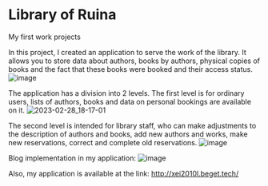 # Library of Ruina
My first work projects 

In this project, I created an application to serve the work of the library. It allows you to store data about authors, books by authors, physical copies of books and the fact that these books were booked and their access status.
![image](https://user-images.githubusercontent.com/93200081/221892941-4b417e39-e094-4c1d-aa05-5b272ba6d9b8.png)

The application has a division into 2 levels. 
The first level is for ordinary users, lists of authors, books and data on personal bookings are available on it. 
![2023-02-28_18-17-01](https://user-images.githubusercontent.com/93200081/221904240-00e8dfb3-6089-4f82-921d-b1be9b5152bb.png)

The second level is intended for library staff, who can make adjustments to the description of authors and books, add new authors and works, make new reservations, correct and complete old reservations.
![image](https://user-images.githubusercontent.com/93200081/221904439-bc8b519f-95a8-4b0a-a569-4f5fa22dac56.png)

Blog implementation in my application:
![image](https://user-images.githubusercontent.com/93200081/221904702-d816ddaf-11ae-4eaf-8c26-534f43beb7df.png)

Also, my application is available at the link: http://xei2010l.beget.tech/

